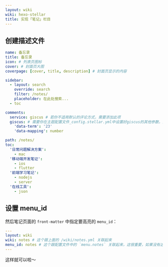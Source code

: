 ```yaml
---
layout: wiki
wiki: hexo-stellar
title: 实现「笔记」栏目
---
```


## 创建描述文件

```yaml blog/source/_data/wiki/notes.yml
name: 备忘录
title: 备忘录
icon: # 列表页图标
cover: # 封面页大图
coverpage: [cover, title, description] # 封面页显示的内容

sidebar: 
  - layout: search
    override: search
    filter: /notes/
    placeholder: 在此处搜索...
  - toc

comments:
  service: giscus # 若你不适用默认的评论方式，需要添加此项
  giscus: # 需要你在主题配置文件_config.stellar.yml中设置好giscus的其他参数，其他评论方式同理
    'data-term': '23'
    'data-mapping': number

path: /notes/
toc:
  '日常问题解决方案':
    - mac
  '移动端开发笔记':
    - ios
    - flutter
  '前端学习笔记':
    - nodejs
    - server
  '在线工具':
    - json
```

## 设置 menu_id

然后笔记页面的 `front-matter` 中指定要高亮的 `menu_id`：

```yaml blog/source/notes/index.md
---
layout: wiki
wiki: notes # 这个跟上面的 /wiki/notes.yml 关联起来
menu_id: notes # 这个跟配置文件中的 `menu.notes` 关联起来，这很重要，如果没有这个，就像普通的wiki项目一样了
---
```

这样就可以啦～